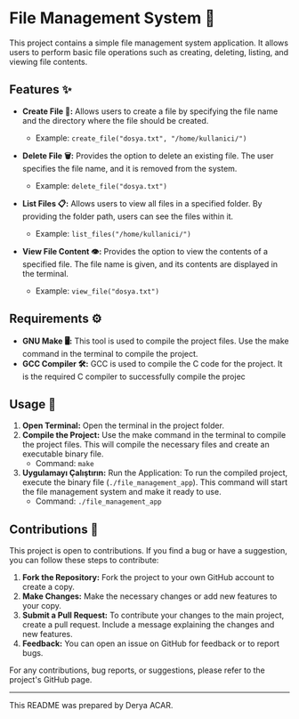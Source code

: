 # File Management System 📁

This project contains a simple file management system application. It allows users to perform basic file operations such as creating, deleting, listing, and viewing file contents.

## Features ✨

- **Create File 📂:** Allows users to create a file by specifying the file name and the directory where the file should be created.
  - Example: `create_file("dosya.txt", "/home/kullanici/")`

- **Delete File 🗑️:** Provides the option to delete an existing file. The user specifies the file name, and it is removed from the system.
  - Example: `delete_file("dosya.txt")`

- **List Files 📋:** Allows users to view all files in a specified folder. By providing the folder path, users can see the files within it.
  - Example: `list_files("/home/kullanici/")`

- **View File Content 👁️:** Provides the option to view the contents of a specified file. The file name is given, and its contents are displayed in the terminal.
  - Example: `view_file("dosya.txt")`

## Requirements ⚙️

- **GNU Make 🖥️:** This tool is used to compile the project files. Use the make command in the terminal to compile the project.
- **GCC Compiler 🛠️:** GCC is used to compile the C code for the project. It is the required C compiler to successfully compile the projec

## Usage 🚀

1. **Open Terminal:** Open the terminal in the project folder.
2. **Compile the Project:** Use the make command in the terminal to compile the project files. This will compile the necessary files and create an executable binary file.
   - Command: `make`
3. **Uygulamayı Çalıştırın:** Run the Application: To run the compiled project, execute the binary file (`./file_management_app`). This command will start the file management system and make it ready to use.
   - Command: `./file_management_app`

## Contributions 🤝

This project is open to contributions. If you find a bug or have a suggestion, you can follow these steps to contribute:

1. **Fork the Repository:** Fork the project to your own GitHub account to create a copy.
2. **Make Changes:** Make the necessary changes or add new features to your copy.
3. **Submit a Pull Request:** To contribute your changes to the main project, create a pull request. Include a message explaining the changes and new features.
4. **Feedback:** You can open an issue on GitHub for feedback or to report bugs.

For any contributions, bug reports, or suggestions, please refer to the project's GitHub page.

---

This README was prepared by Derya ACAR.
